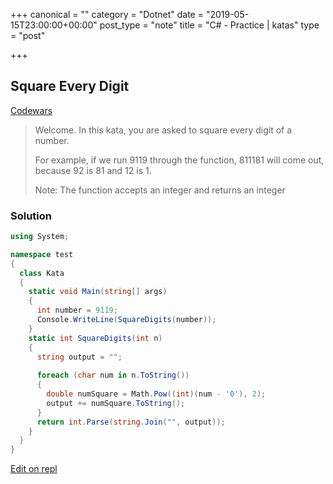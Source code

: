 +++
canonical = ""
category = "Dotnet"
date = "2019-05-15T23:00:00+00:00"
post_type = "note"
title = "C# - Practice | katas"
type = "post"

+++
## Square Every Digit

[Codewars](https://www.codewars.com/kata/546e2562b03326a88e000020/train/csharp)

> Welcome. In this kata, you are asked to square every digit of a number.
> 
> For example, if we run 9119 through the function, 811181 will come out, because 92 is 81 and 12 is 1.
> 
> Note: The function accepts an integer and returns an integer

### Solution

```cs
using System;

namespace test
{
  class Kata
  {
    static void Main(string[] args)
    {
      int number = 9119;
      Console.WriteLine(SquareDigits(number));
    }
    static int SquareDigits(int n)
    {
      string output = "";
      
      foreach (char num in n.ToString())
      {
        double numSquare = Math.Pow((int)(num - '0'), 2);
        output += numSquare.ToString();
      }
      return int.Parse(string.Join("", output));
    }
  }
}
```

[Edit on repl](https://repl.it/@vinceumo/Kata-or-Square-Every-Digit)
